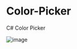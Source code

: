 # Color-Picker
C# Color Picker

![image](https://github.com/hexsparky/Color-Picker/assets/111631956/c72e5115-a06d-4b54-ba35-c70bdf676ac8)



